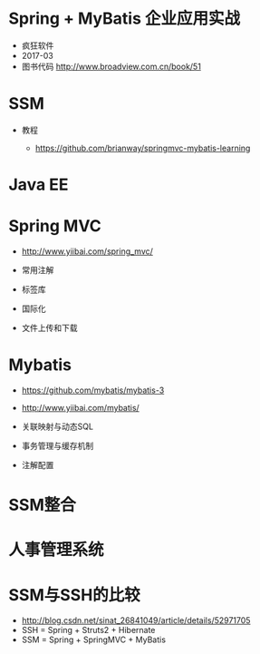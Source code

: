 # Spring + MyBatis 企业应用实战

- 疯狂软件
- 2017-03
- 图书代码 <http://www.broadview.com.cn/book/51>

# SSM

- 教程

  - <https://github.com/brianway/springmvc-mybatis-learning>

# Java EE

# Spring MVC

- <http://www.yiibai.com/spring_mvc/>

- 常用注解

- 标签库

- 国际化

- 文件上传和下载

# Mybatis

- <https://github.com/mybatis/mybatis-3>
- <http://www.yiibai.com/mybatis/>

- 关联映射与动态SQL

- 事务管理与缓存机制

- 注解配置

# SSM整合

# 人事管理系统

# SSM与SSH的比较

- <http://blog.csdn.net/sinat_26841049/article/details/52971705>
- SSH = Spring + Struts2 + Hibernate
- SSM = Spring + SpringMVC + MyBatis
